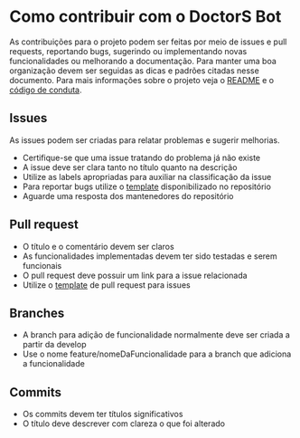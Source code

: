 # Como contribuir com o DoctorS Bot
As contribuições para o projeto podem ser feitas por meio de issues e pull requests, reportando bugs, sugerindo ou implementando novas funcionalidades ou melhorando a documentação.
Para manter uma boa organização devem ser seguidas as dicas e padrões citadas nesse documento. Para mais informações sobre o projeto veja o [README](README.md) 
e o [código de conduta](CODE_OF_CONDUCT.md).

## Issues
As issues podem ser criadas para relatar problemas e sugerir melhorias.

- Certifique-se que uma issue tratando do problema já não existe
- A issue deve ser clara tanto no título quanto na descrição
- Utilize as labels apropriadas para auxiliar na classificação da issue
- Para reportar bugs utilize o [template](.github/ISSUE_TEMPLATE/bug_report.md) disponibilizado no repositório
- Aguarde uma resposta dos mantenedores do repositório

## Pull request
- O título e o comentário devem ser claros
- As funcionalidades implementadas devem ter sido testadas e serem funcionais
- O pull request deve possuir um link para a issue relacionada
- Utilize o [template](.github/ISSUE_TEMPLATE/pull_request_template.md) de pull request para issues

## Branches
- A branch para adição de funcionalidade normalmente deve ser criada a partir da develop
- Use o nome feature/nomeDaFuncionalidade para a branch que adiciona a funcionalidade

## Commits
- Os commits devem ter títulos significativos
- O título deve descrever com clareza o que foi alterado
